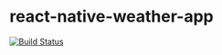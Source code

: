 # react-native-weather-app

[![Build Status](https://travis-ci.com/mujohn26/react-native-weather-app.svg?branch=feature%2Ftests)](https://travis-ci.com/mujohn26/react-native-weather-app)